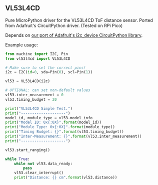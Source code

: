 ## VL53L4CD

Pure MicroPython driver for the VL53L4CD ToF distance sensor. Ported from Adafruit's CircuitPython driver. (Tested on RPi Pico)

Depends on [our port of Adafruit's i2c_device CircuitPython library](https://github.com/AHSPC/adafruit_i2c_device_micropython_port).

Example usage:

```python
from machine import I2C, Pin
from vl53l4cd import VL53L4CD

# Make sure to set the correct pins!
i2c = I2C(id=0, sda=Pin(0), scl=Pin(1))

vl53 = VL53L4CD(i2c)

# OPTIONAL: can set non-default values
vl53.inter_measurement = 0
vl53.timing_budget = 20

print("VL53L4CD Simple Test.")
print("--------------------")
model_id, module_type = vl53.model_info
print("Model ID: 0x{:0X}".format(model_id))
print("Module Type: 0x{:0X}".format(module_type))
print("Timing Budget: {}".format(vl53.timing_budget))
print("Inter-Measurement: {}".format(vl53.inter_measurement))
print("--------------------")

vl53.start_ranging()

while True:
    while not vl53.data_ready:
        pass
    vl53.clear_interrupt()
    print("Distance: {} cm".format(vl53.distance))
```
